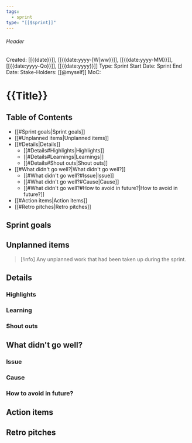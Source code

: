```yaml
---
tags:
  - sprint
type: "[[$sprint]]"
---
```

###### Header
Created: [[{{date}}]], [[{{date:yyyy-[W]ww}}]], [[{{date:yyyy-MM}}]], [[{{date:yyyy-Qo}}]], [[{{date:yyyy}}]]
Type: 
Sprint Start Date: 
Sprint End Date: 
Stake-Holders: [[@myself]]
MoC: 
# {{Title}}

## Table of Contents

- [[#Sprint goals|Sprint goals]]
- [[#Unplanned items|Unplanned items]]
- [[#Details|Details]]
	- [[#Details#Highlights|Highlights]]
	- [[#Details#Learnings|Learnings]]
	- [[#Details#Shout outs|Shout outs]]
- [[#What didn't go well?|What didn't go well?]]
	- [[#What didn't go well?#Issue|Issue]]
	- [[#What didn't go well?#Cause|Cause]]
	- [[#What didn't go well?#How to avoid in future?|How to avoid in future?]]
- [[#Action items|Action items]]
- [[#Retro pitches|Retro pitches]]

## Sprint goals



## Unplanned items

 >[!info]
 >Any unplanned work that had been taken up during the sprint.
 

## Details



### Highlights



### Learning



### Shout outs



## What didn't go well?
### Issue



### Cause



### How to avoid in future?



## Action items



## Retro pitches
